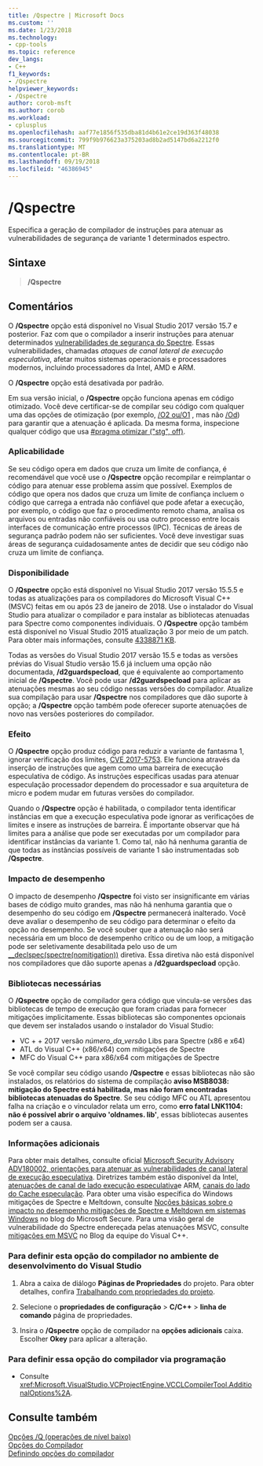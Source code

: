 ```yaml
---
title: /Qspectre | Microsoft Docs
ms.custom: ''
ms.date: 1/23/2018
ms.technology:
- cpp-tools
ms.topic: reference
dev_langs:
- C++
f1_keywords:
- /Qspectre
helpviewer_keywords:
- /Qspectre
author: corob-msft
ms.author: corob
ms.workload:
- cplusplus
ms.openlocfilehash: aaf77e1856f535dba81d4b61e2ce19d363f48038
ms.sourcegitcommit: 799f9b976623a375203ad8b2ad5147bd6a2212f0
ms.translationtype: MT
ms.contentlocale: pt-BR
ms.lasthandoff: 09/19/2018
ms.locfileid: "46386945"
---
```

# <a name="qspectre"></a>/Qspectre

Especifica a geração de compilador de instruções para atenuar as vulnerabilidades de segurança de variante 1 determinados espectro.

## <a name="syntax"></a>Sintaxe

> **/Qspectre**

## <a name="remarks"></a>Comentários

O **/Qspectre** opção está disponível no Visual Studio 2017 versão 15.7 e posterior. Faz com que o compilador a inserir instruções para atenuar determinados [vulnerabilidades de segurança do Spectre](https://spectreattack.com/spectre.pdf). Essas vulnerabilidades, chamadas *ataques de canal lateral de execução especulativa*, afetar muitos sistemas operacionais e processadores modernos, incluindo processadores da Intel, AMD e ARM.

O **/Qspectre** opção está desativada por padrão.

Em sua versão inicial, o **/Qspectre** opção funciona apenas em código otimizado. Você deve certificar-se de compilar seu código com qualquer uma das opções de otimização (por exemplo, [/O2 ou/O1](o1-o2-minimize-size-maximize-speed.md) , mas não [/Od](od-disable-debug.md)) para garantir que a atenuação é aplicada. Da mesma forma, inspecione qualquer código que usa [#pragma otimizar ("stg", off)](../../preprocessor/optimize.md).

### <a name="applicability"></a>Aplicabilidade

Se seu código opera em dados que cruza um limite de confiança, é recomendável que você use o **/Qspectre** opção recompilar e reimplantar o código para atenuar esse problema assim que possível. Exemplos de código que opera nos dados que cruza um limite de confiança incluem o código que carrega a entrada não confiável que pode afetar a execução, por exemplo, o código que faz o procedimento remoto chama, analisa os arquivos ou entradas não confiáveis ou usa outro processo entre locais interfaces de comunicação entre processos (IPC). Técnicas de áreas de segurança padrão podem não ser suficientes. Você deve investigar suas áreas de segurança cuidadosamente antes de decidir que seu código não cruza um limite de confiança.

### <a name="availability"></a>Disponibilidade

O **/Qspectre** opção está disponível no Visual Studio 2017 versão 15.5.5 e todas as atualizações para os compiladores do Microsoft Visual C++ (MSVC) feitas em ou após 23 de janeiro de 2018. Use o instalador do Visual Studio para atualizar o compilador e para instalar as bibliotecas atenuadas para Spectre como componentes individuais. O **/Qspectre** opção também está disponível no Visual Studio 2015 atualização 3 por meio de um patch. Para obter mais informações, consulte [4338871 KB](https://support.microsoft.com/help/4338871).

Todas as versões do Visual Studio 2017 versão 15.5 e todas as versões prévias do Visual Studio versão 15.6 já incluem uma opção não documentada, **/d2guardspecload**, que é equivalente ao comportamento inicial de **/Qspectre**. Você pode usar **/d2guardspecload** para aplicar as atenuações mesmas ao seu código nessas versões do compilador. Atualize sua compilação para usar **/Qspectre** nos compiladores que dão suporte à opção; a **/Qspectre** opção também pode oferecer suporte atenuações de novo nas versões posteriores do compilador.

### <a name="effect"></a>Efeito

O **/Qspectre** opção produz código para reduzir a variante de fantasma 1, ignorar verificação dos limites, [CVE 2017-5753](https://nvd.nist.gov/vuln/detail/CVE-2017-5753). Ele funciona através da inserção de instruções que agem como uma barreira de execução especulativa de código. As instruções específicas usadas para atenuar especulação processador dependem do processador e sua arquitetura de micro e podem mudar em futuras versões do compilador.

Quando o **/Qspectre** opção é habilitada, o compilador tenta identificar instâncias em que a execução especulativa pode ignorar as verificações de limites e insere as instruções de barreira. É importante observar que há limites para a análise que pode ser executadas por um compilador para identificar instâncias da variante 1. Como tal, não há nenhuma garantia de que todas as instâncias possíveis de variante 1 são instrumentadas sob **/Qspectre**.

### <a name="performance-impact"></a>Impacto de desempenho

O impacto de desempenho **/Qspectre** foi visto ser insignificante em várias bases de código muito grandes, mas não há nenhuma garantia que o desempenho do seu código em **/Qspectre** permanecerá inalterado. Você deve avaliar o desempenho de seu código para determinar o efeito da opção no desempenho. Se você souber que a atenuação não será necessária em um bloco de desempenho crítico ou de um loop, a mitigação pode ser seletivamente desabilitada pelo uso de um [__declspec(spectre(nomitigation))](../../cpp/spectre.md) diretiva. Essa diretiva não está disponível nos compiladores que dão suporte apenas a **/d2guardspecload** opção.

### <a name="required-libraries"></a>Bibliotecas necessárias

O **/Qspectre** opção de compilador gera código que vincula-se versões das bibliotecas de tempo de execução que foram criadas para fornecer mitigações implicitamente. Essas bibliotecas são componentes opcionais que devem ser instalados usando o instalador do Visual Studio:

- VC + + 2017 versão *número_da_versão* Libs para Spectre (x86 e x64)
- ATL do Visual C++ (x86/x64) com mitigações de Spectre
- MFC do Visual C++ para x86/x64 com mitigações de Spectre

Se você compilar seu código usando **/Qspectre** e essas bibliotecas não são instalados, os relatórios do sistema de compilação **aviso MSB8038: mitigação do Spectre está habilitada, mas não foram encontradas bibliotecas atenuadas do Spectre**. Se seu código MFC ou ATL apresentou falha na criação e o vinculador relata um erro, como **erro fatal LNK1104: não é possível abrir o arquivo 'oldnames. lib'**, essas bibliotecas ausentes podem ser a causa.

### <a name="additional-information"></a>Informações adicionais

Para obter mais detalhes, consulte oficial [Microsoft Security Advisory ADV180002, orientações para atenuar as vulnerabilidades de canal lateral de execução especulativa](https://portal.msrc.microsoft.com/en-US/security-guidance/advisory/ADV180002). Diretrizes também estão disponível da Intel, [atenuações de canal de lado execução especulativa](https://software.intel.com/sites/default/files/managed/c5/63/336996-Speculative-Execution-Side-Channel-Mitigations.pdf)e ARM, [canais do lado do Cache especulação](https://developer.arm.com/-/media/Files/pdf/Cache_Speculation_Side-channels.pdf). Para obter uma visão específica do Windows mitigações de Spectre e Meltdown, consulte [Noções básicas sobre o impacto no desempenho mitigações de Spectre e Meltdown em sistemas Windows](https://cloudblogs.microsoft.com/microsoftsecure/2018/01/09/understanding-the-performance-impact-of-spectre-and-meltdown-mitigations-on-windows-systems/) no blog do Microsoft Secure. Para uma visão geral de vulnerabilidade do Spectre endereçada pelas atenuações MSVC, consulte [mitigações em MSVC](https://blogs.msdn.microsoft.com/vcblog/2018/01/15/spectre-mitigations-in-msvc./) no Blog da equipe do Visual C++.

### <a name="to-set-this-compiler-option-in-the-visual-studio-development-environment"></a>Para definir esta opção do compilador no ambiente de desenvolvimento do Visual Studio

1. Abra a caixa de diálogo **Páginas de Propriedades** do projeto. Para obter detalhes, confira [Trabalhando com propriedades do projeto](../../ide/working-with-project-properties.md).

1. Selecione o **propriedades de configuração** > **C/C++** > **linha de comando** página de propriedades.

1. Insira o **/Qspectre** opção de compilador na **opções adicionais** caixa. Escolher **Okey** para aplicar a alteração.

### <a name="to-set-this-compiler-option-programmatically"></a>Para definir essa opção do compilador via programação

- Consulte <xref:Microsoft.VisualStudio.VCProjectEngine.VCCLCompilerTool.AdditionalOptions%2A>.

## <a name="see-also"></a>Consulte também

[Opções /Q (operações de nível baixo)](../../build/reference/q-options-low-level-operations.md)<br/>
[Opções do Compilador](../../build/reference/compiler-options.md)<br/>
[Definindo opções do compilador](../../build/reference/setting-compiler-options.md)
